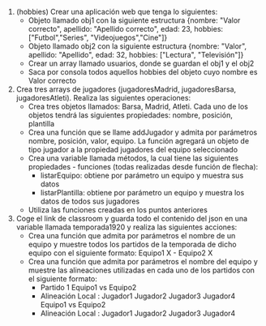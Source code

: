1. (hobbies) Crear una aplicación web que tenga lo siguientes:
	- Objeto llamado obj1 con la siguiente estructura {nombre: "Valor correcto", apellido: "Apellido correcto", edad: 23, hobbies: ["Futbol","Series", "Videojuegos","Cine"]}
	- Objeto llamado obj2 con la siguiente estructura {nombre: "Valor", apellido: "Apellido", edad: 32, hobbies: ["Lectura", "Televisión"]}
	- Crear un array llamado usuarios, donde se guardan el obj1 y el obj2
	- Saca por consola todos aquellos hobbies del objeto cuyo nombre es Valor correcto
2. Crea tres arrays de jugadores (jugadoresMadrid, jugadoresBarsa, jugadoresAtleti). Realiza las siguientes operaciones:
	- Crea tres objetos llamados: Barsa, Madrid, Atleti. Cada uno de los objetos tendrá las siguientes propiedades: nombre, posición, plantilla
	- Crea una función que se llame addJugador y admita por parámetros nombre, posición, valor, equipo. La función agregará un objeto de tipo jugador a la propiedad jugadores del equipo seleccionado
	- Crea una variable llamada métodos, la cual tiene las siguientes propiedades - funciones (todas realizadas desde función de flecha):
		- listarEquipo: obtiene por parámetro un equipo y muestra sus datos
		- listarPlantilla: obtiene por parámetro un equipo y muestra los datos de todos sus jugadores 
	- Utiliza las funciones creadas en los puntos anteriores
3. Coge el link de classroom y guarda todo el contenido del json en una variable llamada temporada1920 y realiza las siguientes acciones:
	- Crea una función que admita por parámetros el nombre de un equipo y muestre todos los partidos de la temporada de dicho equipo con el siguiente formato: Equipo1 X - Equipo2 X
	- Crea una función que admita por parámetros el nombre del equipo y muestre las alineaciones utilizadas en cada uno de los partidos con el siguiente formato: 
		- Partido 1 Equipo1 vs Equipo2 
		- Alineación Local : Jugador1 Jugador2 Jugador3 Jugador4 Equipo1 vs Equipo2 
		- Alineación Local : Jugador1 Jugador2 Jugador3 Jugador4